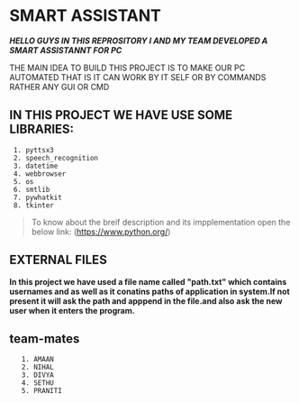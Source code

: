 # SMART ASSISTANT

***HELLO GUYS IN THIS REPROSITORY I AND MY TEAM DEVELOPED A SMART ASSISTANNT FOR PC***

THE MAIN IDEA TO BUILD THIS PROJECT IS TO MAKE OUR PC AUTOMATED THAT IS IT CAN WORK BY IT SELF OR BY COMMANDS RATHER ANY GUI OR CMD

## IN THIS PROJECT WE HAVE USE SOME LIBRARIES:
````
 1. pyttsx3
 2. speech_recognition
 3. datetime
 4. webbrowser
 5. os
 6. smtlib
 7. pywhatkit
 8. tkinter
 ````

> To know about the breif description and its impplementation open the below link:
(https://www.python.org/)

## EXTERNAL FILES

**In this project we have used a file name called "path.txt" which contains usernames and as well as it conatins paths of application in system.If not present it will ask the path and apppend in the file.and also ask the new user when it enters the program.**


## team-mates
````
   1. AMAAN
   2. NIHAL
   3. DIVYA
   4. SETHU
   5. PRANITI
  ````

